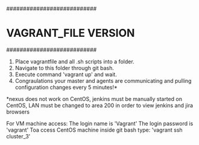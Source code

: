 ###########################
#   VAGRANT_FILE VERSION  #
###########################

1) Place vagrantfile and all .sh scripts into a folder.
2) Navigate to this folder through git bash.
3) Execute command 'vagrant up' and wait.
4) Congraulations your master and agents are communicating and pulling configuration changes every 5 minutes!*

*nexus does not work on CentOS, jenkins must be manually started on CentOS, LAN must be changed to area 200 in order to view jenkins and jira browsers

For VM machine access:
  The login name is 'Vagrant'
  The login password is 'vagrant'
  Toa ccess CentOS machine inside git bash type: 'vagrant ssh cluster_3'

